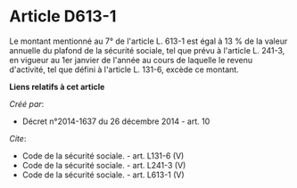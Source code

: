 # Article D613-1

Le montant mentionné au 7° de l'article L. 613-1 est égal à 13 % de la valeur annuelle du plafond de la sécurité sociale, tel
que prévu à l'article L. 241-3, en vigueur au 1er janvier de l'année au cours de laquelle le revenu d'activité, tel que
défini à l'article L. 131-6, excède ce montant.

**Liens relatifs à cet article**

_Créé par_:

  - Décret n°2014-1637 du 26 décembre 2014 - art. 10

_Cite_:

  - Code de la sécurité sociale. - art. L131-6 (V)
  - Code de la sécurité sociale. - art. L241-3 (V)
  - Code de la sécurité sociale. - art. L613-1 (V)
